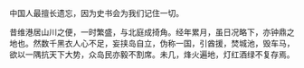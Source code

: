 中国人最擅长遗忘，因为史书会为我们记住一切。



昔维港居山川之便，一时繁盛，与北庭成掎角。经年累月，虽日况略下，亦钟鼎之地也。然数千黑衣人心不足，妄挟岛自立，伪称一国，引酋援，焚城池，毁车马，欲以一隅抗天下大势，众岛民亦毅不割席。未几，烽火遍地，灯红酒绿不复存焉。